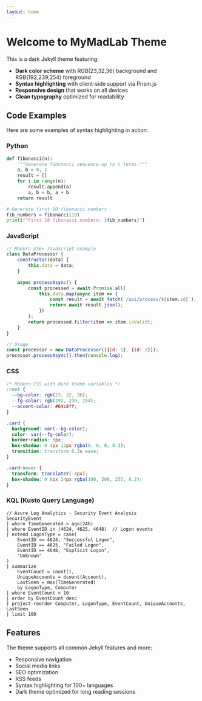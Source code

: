 ```yaml
---
layout: home
---
```


# Welcome to MyMadLab Theme

This is a dark Jekyll theme featuring:

- **Dark color scheme** with RGB(23,32,36) background and RGB(192,239,254) foreground
- **Syntax highlighting** with client-side support via Prism.js
- **Responsive design** that works on all devices
- **Clean typography** optimized for readability

## Code Examples

Here are some examples of syntax highlighting in action:

### Python
```python
def fibonacci(n):
    """Generate fibonacci sequence up to n terms."""
    a, b = 0, 1
    result = []
    for i in range(n):
        result.append(a)
        a, b = b, a + b
    return result

# Generate first 10 fibonacci numbers
fib_numbers = fibonacci(10)
print(f"First 10 fibonacci numbers: {fib_numbers}")
```

### JavaScript
```javascript
// Modern ES6+ JavaScript example
class DataProcessor {
    constructor(data) {
        this.data = data;
    }
    
    async processAsync() {
        const processed = await Promise.all(
            this.data.map(async item => {
                const result = await fetch(`/api/process/${item.id}`);
                return await result.json();
            })
        );
        return processed.filter(item => item.isValid);
    }
}

// Usage
const processor = new DataProcessor([{id: 1}, {id: 2}]);
processor.processAsync().then(console.log);
```

### CSS
```css
/* Modern CSS with dark theme variables */
:root {
  --bg-color: rgb(23, 32, 36);
  --fg-color: rgb(192, 239, 254);
  --accent-color: #64c8ff;
}

.card {
  background: var(--bg-color);
  color: var(--fg-color);
  border-radius: 8px;
  box-shadow: 0 4px 12px rgba(0, 0, 0, 0.3);
  transition: transform 0.2s ease;
}

.card:hover {
  transform: translateY(-4px);
  box-shadow: 0 8px 24px rgba(100, 200, 255, 0.2);
}
```

### KQL (Kusto Query Language)
```kql
// Azure Log Analytics - Security Event Analysis
SecurityEvent
| where TimeGenerated > ago(24h)
| where EventID in (4624, 4625, 4648)  // Logon events
| extend LogonType = case(
    EventID == 4624, "Successful Logon",
    EventID == 4625, "Failed Logon", 
    EventID == 4648, "Explicit Logon",
    "Unknown"
)
| summarize 
    EventCount = count(),
    UniqueAccounts = dcount(Account),
    LastSeen = max(TimeGenerated)
    by LogonType, Computer
| where EventCount > 10
| order by EventCount desc
| project-reorder Computer, LogonType, EventCount, UniqueAccounts, LastSeen
| limit 100
```

## Features

The theme supports all common Jekyll features and more:

- Responsive navigation
- Social media links
- SEO optimization
- RSS feeds
- Syntax highlighting for 100+ languages
- Dark theme optimized for long reading sessions